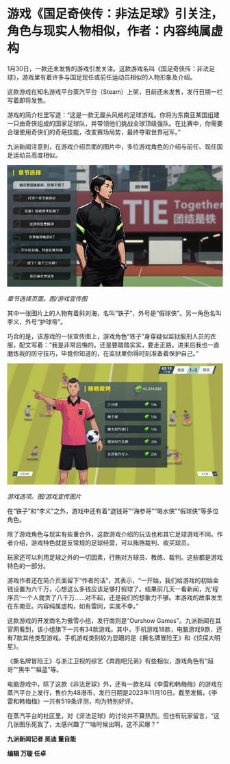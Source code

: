 # 游戏《国足奇侠传：非法足球》引关注，角色与现实人物相似，作者：内容纯属虚构

1月30日，一款还未发售的游戏引发关注。这款游戏名叫《国足奇侠传：非法足球》，游戏里有着许多与国足现任或前任运动员相似的人物形象及介绍。

这款游戏在知名游戏平台蒸汽平台（Steam）上架，目前还未发售，发行日期一栏写着即将发售。

游戏的简介栏里写道：“这是一款无厘头风格的足球游戏。你将为东南亚某国组建一只由奇侠组成的国家足球队，并带领他们挑战全球顶级强队。在比赛中，你需要合理使用奇侠们的奇葩技能，改变赛场局势，最终夺取世界冠军。”

九派新闻注意到，在游戏介绍页面的图片中，多位游戏角色的介绍与前任、现任国足运动员高度相似。

![cf9f09cae3335b402bd9afd4d8259537.jpg](https://raw.githubusercontent.com/qqhsx/qqnews_image/main/2024/01/30/游戏《国足奇侠传：非法足球》引关注，角色与现实人物相似，作者：内容纯属虚构/cf9f09cae3335b402bd9afd4d8259537.jpg)

 _章节选择页面。图/游戏宣传图_

其中一张图片上的人物有着斜刘海，名叫“铁子”，外号是“假球侠”。另一角色名叫李义，外号“护球帝”。

巧合的是，该游戏的一张宣传图上，游戏角色“铁子”身穿疑似监狱服刑人员的衣服，配文写着：“我是非常后悔的。还是要踏踏实实，要走正路。进来后我也一直磨炼我的防守技巧，毕竟你知道的，在监狱里你得时刻准备着保护自己。”

![d84c29d7eb6998037be5f51557d63b05.jpg](https://raw.githubusercontent.com/qqhsx/qqnews_image/main/2024/01/30/游戏《国足奇侠传：非法足球》引关注，角色与现实人物相似，作者：内容纯属虚构/d84c29d7eb6998037be5f51557d63b05.jpg)

_游戏选项。图/游戏宣传图片_

在“铁子”和“李义”之外，游戏中还有着“退钱哥”“海参哥”“喝水侠”“假球侠”等多位角色。

除了游戏角色与现实有些重合外，这款游戏介绍的玩法也和其它足球游戏不同。作者介绍，游戏特色就是反常规的足球经营，可以贿赂裁判、收买球员。

玩家还可以利用足球之外的一切因素，行贿对方球员、教练、裁判。这些都是游戏特色的一部分。

游戏作者还在简介页面留下“作者的话”，其表示，“一开始，我们给游戏的初始金钱设置为六千万，心想这么多钱应该足够打假球了。结果前几天一看新闻，光‘程序员’一个人就贪了八千万……对不起，还是我们的想象力不够。本游戏的故事发生在东南亚。内容纯属虚构，如有雷同，实属不幸。”

这款游戏的开发商名为傲雪小组，发行商则是“Ourshow
Games”。九派新闻在其官网看到，该小组旗下一共有34款游戏。其中，手机游戏18款，电脑游戏9款，还有7款其他类型游戏。手机游戏类别较为显眼的是《撕名牌冒险王》和《侦探大明星》。

《撕名牌冒险王》与浙江卫视的综艺《奔跑吧兄弟》有些相似，游戏角色有“超哥”“黑牛”“祖蓝”等。

电脑游戏中，除了这款《非法足球》外，还有一款名叫《李雷和韩梅梅》的游戏在蒸汽平台上发行，售价为48港币，发行日期是2023年11月10日。截至发稿，《李雷和韩梅梅》一共有519条评测，均为特别好评。

在蒸汽平台的社区里，对《非法足球》的讨论并不算热烈。但也有玩家留言，“这几张图乐死我了，太感兴趣了”“啥时候出啊，这不买爆？”

**九派新闻记者 吴迪 董自能**

**编辑 万璇 任卓**

